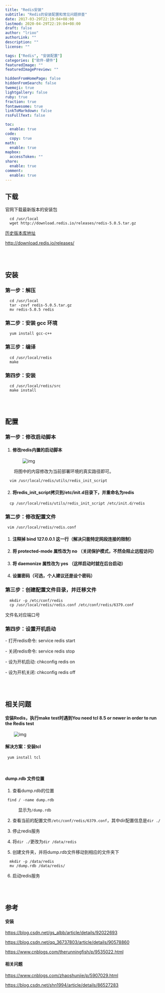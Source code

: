 ```yaml
---
title: "Redis安装"
subtitle: "Redis的安装配置和常见问题排查"
date: 2017-03-29T22:19:04+08:00
lastmod: 2020-04-29T22:19:04+08:00
draft: false
author: "lrioo"
authorLink: ""
description: ""
license: ""

tags: ["Redis", "安装配置"]
categories: ["软件-硬件"]
featuredImage: ""
featuredImagePreview: ""

hiddenFromHomePage: false
hiddenFromSearch: false
twemoji: true
lightgallery: false
ruby: true
fraction: true
fontawesome: true
linkToMarkdown: false
rssFullText: false

toc:
  enable: true
code:
  copy: true
math:
  enable: true
mapbox:
  accessToken: ""
share:
  enable: true
comment:
  enable: true
---
```


## 下载

官网下载最新版本的安装包

```language-bash
  cd /usr/local
  wget http://download.redis.io/releases/redis-5.0.5.tar.gz
```

[历史版本库地址](http://download.redis.io/releases/)

<http://download.redis.io/releases/>

<!--more-->
<br />
<br />

## 安装

### **第一步**：解压

```language-bash
  cd /usr/local
  tar -zxvf redis-5.0.5.tar.gz
  mv redis-5.0.5 redis
```

### **第二步**：安装 gcc 环境 

```language-bash
  yum install gcc-c++
```

### **第三步**：编译

```language-bash
  cd /usr/local/redis
  make
```

### **第四步**：安装

```language-bash
  cd /usr/local/redis/src
  make install
```

<br />
<br />

## 配置

### **第一步**：修改启动脚本

1. #### 修改redis内置的启动脚本

  &emsp;&emsp;&emsp;&emsp;![img](/images/redis_install/01.png)

  &emsp;&emsp;将图中的内容修改为当前部署环境的真实路径即可。

```language-bash
  vim /usr/local/redis/utils/redis_init_script
```


2. #### 将redis_init_script拷贝到/etc/init.d目录下，并重命名为redis

  ```language-bash
    cp /usr/local/redis/utils/redis_init_script /etc/init.d/redis
  ```

### **第二步**：修改配置文件

```language-bash
 vim /usr/local/redis/redis.conf
```

1. #### 注释掉 bind 127.0.0.1 这一行（解决只能特定网段连接的限制）

2. #### 将 protected-mode 属性改为 no （关闭保护模式，不然会阻止远程访问）

3. #### 将 daemonize 属性改为 yes （这样启动时就在后台启动）

4. #### 设置密码（可选，个人建议还是设个密码）

### **第三步**：创建配置文件目录，并迁移文件

```language-bash
  mkdir -p /etc/conf/redis
  cp /usr/local/redis/redis.conf /etc/conf/redis/6379.conf
```
文件名对应端口号

### **第四步**：设置开机启动

\- 打开redis命令: service redis start

\- 关闭redis命令: service redis stop

\- 设为开机启动: chkconfig redis on

\- 设为开机关闭: chkconfig redis off

<br />
<br />

## 相关问题

#### **安装Redis，执行make test时遇到You need tcl 8.5 or newer in order to run the Redis test**

&emsp;&emsp;![img](/images/redis_install/02.png)

#### **解决方案**：安装tcl

```language-bash
 yum install tcl
```

<br />

#### **dump.rdb 文件位置**

1. 查看dump.rdb的位置

```language-bash
 find / -name dump.rdb
```

​&emsp;&emsp;&emsp;显示为`/dump.rdb`

2. 查看当前的配置文件`/etc/conf/redis/6379.conf`，其中dir配置信息是`dir ./`

3. 停止redis服务

4. 将`dir ./`更改为`dir /data/redis`

5. 创建文件夹，并将dump.rdb文件移动到相应的文件夹下

```language-bash
  mkdir -p /data/redis
  mv /dump.rdb /data/redis/
```

6. 启动redis服务

<br />
<br />

## 参考

#### **安装**

<https://blog.csdn.net/gs_albb/article/details/92022693>

<https://blog.csdn.net/qq_36737803/article/details/90578860>

<https://www.cnblogs.com/therunningfish/p/9535022.html>

  

#### **相关问题**

<https://www.cnblogs.com/zhaoshunjie/p/5907029.html>

<https://blog.csdn.net/shn1994/article/details/86527283>